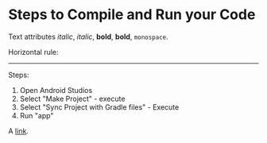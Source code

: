 # Steps to Compile and Run your Code

Text attributes _italic_, *italic*, __bold__, **bold**, `monospace`.

Horizontal rule:

---

Steps:

  1. Open Android Studios
  2. Select "Make Project" - execute
  3. Select "Sync Project with Gradle files" - Execute
  4. Run "app"

A [link](https://github.com/TammyReid/Calculator).